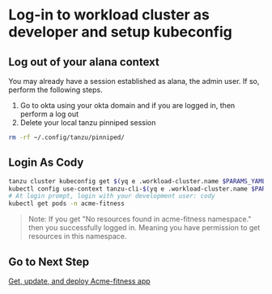 # Log-in to workload cluster as developer and setup kubeconfig

## Log out of your alana context

You may already have a session established as alana, the admin user.  If so, perform the following steps.

1. Go to okta using your okta domain and if you are logged in, then perform a log out
2. Delete your local tanzu pinniped session

```bash
rm -rf ~/.config/tanzu/pinniped/
```

## Login As Cody

```bash
tanzu cluster kubeconfig get $(yq e .workload-cluster.name $PARAMS_YAML)
kubectl config use-context tanzu-cli-$(yq e .workload-cluster.name $PARAMS_YAML)@$(yq e .workload-cluster.name $PARAMS_YAML)
# At login prompt, login with your development user: cody
kubectl get pods -n acme-fitness
```

>Note: If you get "No resources found in acme-fitness namespace." then you successfully logged in.  Meaning you have permission to get resources in this namespace.

## Go to Next Step

[Get, update, and deploy Acme-fitness app](04-deploy-app.md)
